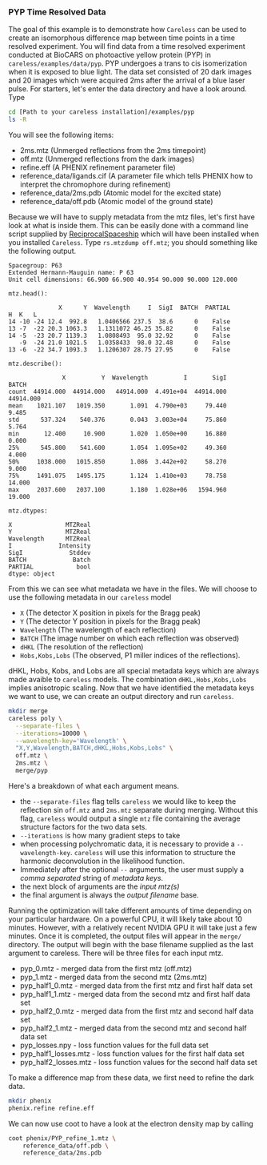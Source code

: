 ### PYP Time Resolved Data
The goal of this example is to demonstrate how `Careless` can be used to create an isomorphous difference map between time points in a time resolved experiment. 
You will find data from a time resolved experiment conducted at BioCARS on photoactive yellow protein (PYP) in `careless/examples/data/pyp`. 
PYP undergoes a trans to cis isomerization when it is exposed to blue light. 
The data set consisted of 20 dark images and 20 images which were acquired 2ms after the arrival of a blue laser pulse. 
For starters, let's enter the data directory and have a look around. 
Type 
```bash
cd [Path to your careless installation]/examples/pyp
ls -R
```

You will see the following items:
 - 2ms.mtz (Unmerged reflections from the 2ms timepoint)
 - off.mtz (Unmerged reflections from the dark images)
 - refine.eff (A PHENIX refinement parameter file)
 - reference_data/ligands.cif (A parameter file which tells PHENIX how to interpret the chromophore during refinement)
 - reference_data/2ms.pdb (Atomic model for the excited state)
 - reference_data/off.pdb (Atomic model of the ground state)

Because we will have to supply metadata from the mtz files, let's first have  look at what is inside them.
This can be easily done with a command line script supplied by [ReciprocalSpaceship](https://hekstra-lab.github.io/reciprocalspaceship/) which will have been installed when you installed `Careless`. Type `rs.mtzdump off.mtz`; you should something like the following output. 

```
Spacegroup: P63
Extended Hermann-Mauguin name: P 63
Unit cell dimensions: 66.900 66.900 40.954 90.000 90.000 120.000

mtz.head():

              X      Y  Wavelength     I  SigI  BATCH  PARTIAL
H  K   L
14 -10 -24 12.4  992.8   1.0406566 237.5  38.6      0    False
13 -7  -22 20.3 1063.3   1.1311072 46.25 35.82      0    False
14 -5  -23 20.7 1139.3   1.0808493  95.0 32.92      0    False
   -9  -24 21.0 1021.5   1.0358433  98.0 32.48      0    False
13 -6  -22 34.7 1093.3   1.1206307 28.75 27.95      0    False

mtz.describe():

               X          Y  Wavelength          I       SigI      BATCH
count  44914.000  44914.000   44914.000  4.491e+04  44914.000  44914.000
mean    1021.107   1019.350       1.091  4.790e+03     79.440      9.485
std      537.324    540.376       0.043  3.003e+04     75.860      5.764
min       12.400     10.900       1.020  1.050e+00     16.880      0.000
25%      545.800    541.600       1.054  1.095e+02     49.360      4.000
50%     1038.000   1015.850       1.086  3.442e+02     58.270      9.000
75%     1491.075   1495.175       1.124  1.410e+03     78.758     14.000
max     2037.600   2037.100       1.180  1.028e+06   1594.960     19.000

mtz.dtypes:

X               MTZReal
Y               MTZReal
Wavelength      MTZReal
I             Intensity
SigI             Stddev
BATCH             Batch
PARTIAL            bool
dtype: object
```

From this we can see what metadata we have in the files. 
We will choose to use the following metadata in our `careless` model
 - `X` (The detector X position in pixels for the Bragg peak)
 - `Y` (The detector Y position in pixels for the Bragg peak)
 - `Wavelength` (The wavelength of each reflection)
 - `BATCH` (The image number on which each reflection was observed)
 - `dHKL` (The resolution of the reflection) 
 - `Hobs,Kobs,Lobs` (The observed, P1 miller indices of the reflections). 
 
dHKL, Hobs, Kobs, and Lobs are all special metadata keys which are always made avaible to `careless` models. The combination `dHKL,Hobs,Kobs,Lobs` implies anisotropic scaling. 
Now that we have identified the metadata keys we want to use, we can create an output directory and run `careless`.

```bash
mkdir merge
careless poly \
  --separate-files \
  --iterations=10000 \
  --wavelength-key='Wavelength' \
  "X,Y,Wavelength,BATCH,dHKL,Hobs,Kobs,Lobs" \
  off.mtz \
  2ms.mtz \
  merge/pyp
```

Here's a breakdown of what each argument means.
- the `--separate-files` flag tells `careless` we would like to keep the reflection sin `off.mtz` and `2ms.mtz` separate during merging. Without this flag, `careless` would output a single `mtz` file containing the average structure factors for the two data sets. 
- `--iterations` is how many gradient steps to take 
- when processing polychromatic data, it is necessary to provide a `--wavelength-key`. `careless` will use this information to structure the harmonic deconvolution in the likelihood function. 
- Immediately after the optional `--` arguments, the user must supply a *comma separated* string of *metadata keys*.
- the next block of arguments are the *input mtz(s)*
- the final argument is always the *output filename* base.

Running the optimization will take different amounts of time depending on your particular hardware. 
On a powerful CPU, it will likely take about 10 minutes. 
However, with a relatively recent NVIDIA GPU it will take just a few minutes. 
Once it is completed, the output files will appear in the `merge/` directory. 
The output will begin with the base filename supplied as the last argument to careless. 
There will be three files for each input mtz. 

- pyp_0.mtz - merged data from the first mtz (off.mtz)
- pyp_1.mtz - merged data from the second mtz (2ms.mtz)
- pyp_half1_0.mtz - merged data from the first mtz and first half data set
- pyp_half1_1.mtz - merged data from the second mtz and first half data set
- pyp_half2_0.mtz - merged data from the first mtz and second half data set
- pyp_half2_1.mtz - merged data from the second mtz and second half data set
- pyp_losses.npy  - loss function values for the full data set
- pyp_half1_losses.mtz - loss function values for the first half data set
- pyp_half2_losses.mtz - loss function values for the second half data set

To make a difference map from these data, we first need to refine the dark data. 

```bash
mkdir phenix
phenix.refine refine.eff
```

We can now use coot to have a look at the electron density map by calling 

```bash
coot phenix/PYP_refine_1.mtz \
    reference_data/off.pdb \
    reference_data/2ms.pdb 
```

